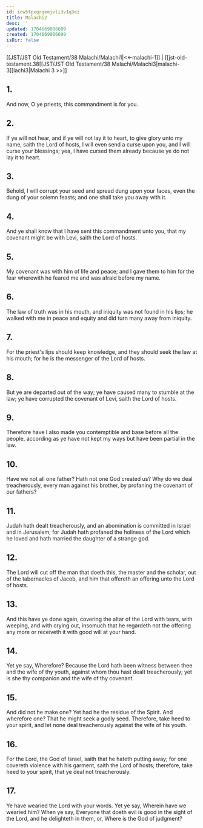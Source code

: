```yaml
---
id: icw5tpxqrqeejvli3v1q3ez
title: Malachi2
desc: ''
updated: 1704669006699
created: 1704669006699
isDir: false
---
```

[[JST/JST Old Testament/38 Malachi/Malachi1|<<-malachi-1]] | [[jst-old-testament.38[[JST/JST Old Testament/38 Malachi/Malachi3|malachi-3]]lachi3|Malachi 3 >>]]
## 1.
And now, O ye priests, this commandment is for you.
## 2.
If ye will not hear, and if ye will not lay it to heart, to give glory unto my name, saith the Lord of hosts, I will even send a curse upon you, and I will curse your blessings; yea, I have cursed them already because ye do not lay it to heart.
## 3.
Behold, I will corrupt your seed and spread dung upon your faces, even the dung of your solemn feasts; and one shall take you away with it.
## 4.
And ye shall know that I have sent this commandment unto you, that my covenant might be with Levi, saith the Lord of hosts.
## 5.
My covenant was with him of life and peace; and I gave them to him for the fear wherewith he feared me and was afraid before my name.
## 6.
The law of truth was in his mouth, and iniquity was not found in his lips; he walked with me in peace and equity and did turn many away from iniquity.
## 7.
For the priest\'s lips should keep knowledge, and they should seek the law at his mouth; for he is the messenger of the Lord of hosts.
## 8.
But ye are departed out of the way; ye have caused many to stumble at the law; ye have corrupted the covenant of Levi, saith the Lord of hosts.
## 9.
Therefore have I also made you contemptible and base before all the people, according as ye have not kept my ways but have been partial in the law.
## 10.
Have we not all one father? Hath not one God created us? Why do we deal treacherously, every man against his brother, by profaning the covenant of our fathers?
## 11.
Judah hath dealt treacherously, and an abomination is committed in Israel and in Jerusalem; for Judah hath profaned the holiness of the Lord which he loved and hath married the daughter of a strange god.
## 12.
The Lord will cut off the man that doeth this, the master and the scholar, out of the tabernacles of Jacob, and him that offereth an offering unto the Lord of hosts.
## 13.
And this have ye done again, covering the altar of the Lord with tears, with weeping, and with crying out, insomuch that he regardeth not the offering any more or receiveth it with good will at your hand.
## 14.
Yet ye say, Wherefore? Because the Lord hath been witness between thee and the wife of thy youth, against whom thou hast dealt treacherously; yet is she thy companion and the wife of thy covenant.
## 15.
And did not he make one? Yet had he the residue of the Spirit. And wherefore one? That he might seek a godly seed. Therefore, take heed to your spirit, and let none deal treacherously against the wife of his youth.
## 16.
For the Lord, the God of Israel, saith that he hateth putting away; for one covereth violence with his garment, saith the Lord of hosts; therefore, take heed to your spirit, that ye deal not treacherously.
## 17.
Ye have wearied the Lord with your words. Yet ye say, Wherein have we wearied him? When ye say, Everyone that doeth evil is good in the sight of the Lord, and he delighteth in them, or, Where is the God of judgment?

